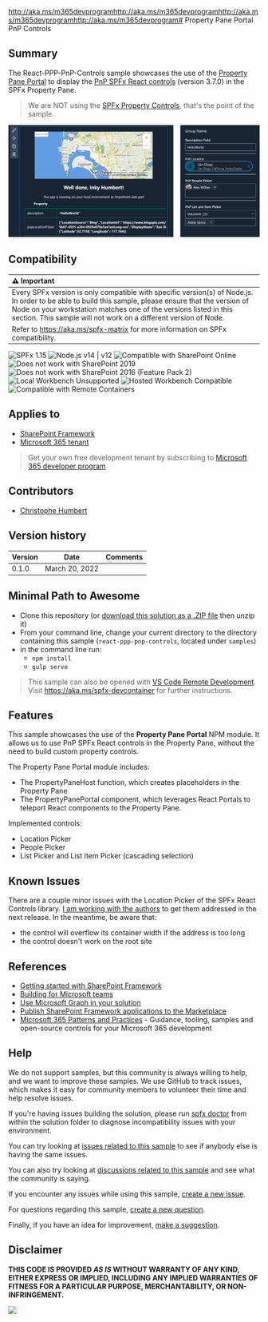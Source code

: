 http://aka.ms/m365devprogramhttp://aka.ms/m365devprogramhttp://aka.ms/m365devprogramhttp://aka.ms/m365devprogram# Property Pane Portal PnP Controls

## Summary

The React-PPP-PnP-Controls sample showcases the use of the [Property Pane Portal](https://www.npmjs.com/package/property-pane-portal) to display the [PnP SPFx React controls](https://github.com/pnp/sp-dev-fx-controls-react) (version 3.7.0) in the SPFx Property Pane.

> We are NOT using the [SPFx Property Controls](https://github.com/pnp/sp-dev-fx-property-controls), that's the point of the sample.

![React-PPP-PnP-Controls-Sample](./assets/React-PPP-PnP-Controls-Sample.png)

## Compatibility

| :warning: Important          |
|:---------------------------|
| Every SPFx version is only compatible with specific version(s) of Node.js. In order to be able to build this sample, please ensure that the version of Node on your workstation matches one of the versions listed in this section. This sample will not work on a different version of Node.|
|Refer to <https://aka.ms/spfx-matrix> for more information on SPFx compatibility.   |

![SPFx 1.15](https://img.shields.io/badge/SPFx-1.15-green.svg)
![Node.js v14 | v12](https://img.shields.io/badge/Node.js-v14%20%7C%20v12-green.svg)
![Compatible with SharePoint Online](https://img.shields.io/badge/SharePoint%20Online-Compatible-green.svg)
![Does not work with SharePoint 2019](https://img.shields.io/badge/SharePoint%20Server%202019-Incompatible-red.svg "SharePoint Server 2019 requires SPFx 1.4.1 or lower")
![Does not work with SharePoint 2016 (Feature Pack 2)](https://img.shields.io/badge/SharePoint%20Server%202016%20(Feature%20Pack%202)-Incompatible-red.svg "SharePoint Server 2016 Feature Pack 2 requires SPFx 1.1")
![Local Workbench Unsupported](https://img.shields.io/badge/Local%20Workbench-Unsupported-red.svg "Local workbench is no longer available as of SPFx 1.13 and above")
![Hosted Workbench Compatible](https://img.shields.io/badge/Hosted%20Workbench-Compatible-green.svg)
![Compatible with Remote Containers](https://img.shields.io/badge/Remote%20Containers-Compatible-green.svg)

## Applies to

* [SharePoint Framework](https://learn.microsoft.com/sharepoint/dev/spfx/sharepoint-framework-overview)
* [Microsoft 365 tenant](https://learn.microsoft.com/sharepoint/dev/spfx/set-up-your-development-environment)

> Get your own free development tenant by subscribing to [Microsoft 365 developer program](http://aka.ms/m365devprogram)

## Contributors

* [Christophe Humbert](https://github.com/PathToSharePoint)

## Version history

Version|Date|Comments
-------|----|--------
0.1.0|March 20, 2022|

## Minimal Path to Awesome

* Clone this repository (or [download this solution as a .ZIP file](https://pnp.github.io/download-partial/?url=https://github.com/pnp/sp-dev-fx-webparts/tree/main/samples/react-ppp-pnp-controls) then unzip it)
* From your command line, change your current directory to the directory containing this sample (`react-ppp-pnp-controls`, located under `samples`)
* in the command line run:
  * `npm install`
  * `gulp serve`

> This sample can also be opened with [VS Code Remote Development](https://code.visualstudio.com/docs/remote/remote-overview). Visit <https://aka.ms/spfx-devcontainer> for further instructions.

## Features

This sample showcases the use of the **Property Pane Portal** NPM module. It allows us to use PnP SPFx React controls in the Property Pane, without the need to build custom property controls.

The Property Pane Portal module includes:

* The PropertyPaneHost function, which creates placeholders in the Property Pane
* The PropertyPanePortal component, which leverages React Portals to teleport React components to the Property Pane.

Implemented controls:

* Location Picker
* People Picker
* List Picker and List Item Picker (cascading selection)

## Known Issues

There are a couple minor issues with the Location Picker of the SPFx React Controls library. [I am working with the authors](https://github.com/pnp/sp-dev-fx-controls-react/issues/1125) to get them addressed in the next release. In the meantime, be aware that:

* the control will overflow its container width if the address is too long
* the control doesn't work on the root site

## References

* [Getting started with SharePoint Framework](https://learn.microsoft.com/sharepoint/dev/spfx/set-up-your-developer-tenant)
* [Building for Microsoft teams](https://learn.microsoft.com/sharepoint/dev/spfx/build-for-teams-overview)
* [Use Microsoft Graph in your solution](https://learn.microsoft.com/sharepoint/dev/spfx/web-parts/get-started/using-microsoft-graph-apis)
* [Publish SharePoint Framework applications to the Marketplace](https://learn.microsoft.com/sharepoint/dev/spfx/publish-to-marketplace-overview)
* [Microsoft 365 Patterns and Practices](https://aka.ms/m365pnp) - Guidance, tooling, samples and open-source controls for your Microsoft 365 development

## Help

We do not support samples, but this community is always willing to help, and we want to improve these samples. We use GitHub to track issues, which makes it easy for  community members to volunteer their time and help resolve issues.

If you're having issues building the solution, please run [spfx doctor](https://pnp.github.io/cli-microsoft365/cmd/spfx/spfx-doctor/) from within the solution folder to diagnose incompatibility issues with your environment.

You can try looking at [issues related to this sample](https://github.com/pnp/sp-dev-fx-webparts/issues?q=label%3A%22sample%3A%20react-ppp-pnp-controls%22) to see if anybody else is having the same issues.

You can also try looking at [discussions related to this sample](https://github.com/pnp/sp-dev-fx-webparts/discussions?discussions_q=react-ppp-pnp-controls) and see what the community is saying.

If you encounter any issues while using this sample, [create a new issue](https://github.com/pnp/sp-dev-fx-webparts/issues/new?assignees=&labels=Needs%3A+Triage+%3Amag%3A%2Ctype%3Abug-suspected%2Csample%3A%20react-ppp-pnp-controls&template=bug-report.yml&sample=react-ppp-pnp-controls&authors=@PathToSharePoint&title=react-ppp-pnp-controls%20-%20).

For questions regarding this sample, [create a new question](https://github.com/pnp/sp-dev-fx-webparts/issues/new?assignees=&labels=Needs%3A+Triage+%3Amag%3A%2Ctype%3Aquestion%2Csample%3A%20react-ppp-pnp-controls&template=question.yml&sample=react-ppp-pnp-controls&authors=@PathToSharePoint&title=react-ppp-pnp-controls%20-%20).

Finally, if you have an idea for improvement, [make a suggestion](https://github.com/pnp/sp-dev-fx-webparts/issues/new?assignees=&labels=Needs%3A+Triage+%3Amag%3A%2Ctype%3Aenhancement%2Csample%3A%20react-ppp-pnp-controls&template=suggestion.yml&sample=react-ppp-pnp-controls&authors=@PathToSharePoint&title=react-ppp-pnp-controls%20-%20).

## Disclaimer

**THIS CODE IS PROVIDED *AS IS* WITHOUT WARRANTY OF ANY KIND, EITHER EXPRESS OR IMPLIED, INCLUDING ANY IMPLIED WARRANTIES OF FITNESS FOR A PARTICULAR PURPOSE, MERCHANTABILITY, OR NON-INFRINGEMENT.**

<img src="https://m365-visitor-stats.azurewebsites.net/sp-dev-fx-webparts/samples/react-ppp-pnp-controls" />
